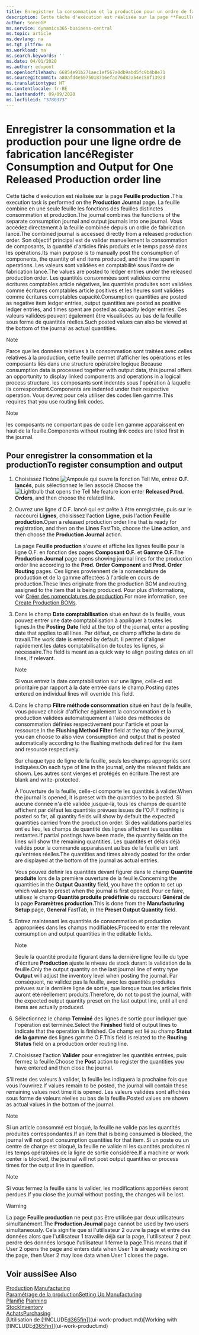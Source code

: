 ```yaml
---
title: Enregistrer la consommation et la production pour un ordre de fabrication | Microsoft Docs
description: Cette tâche d'exécution est réalisée sur la page **Feuille production** . La feuille combine en une seule feuille les fonctions des feuilles distinctes consommation et production. Vous accédez directement à la feuille combinée depuis un ordre de fabrication lancé. Son objectif principal est de valider manuellement la consommation de composants, la quantité d'articles finis produits et le temps passé dans les opérations.
author: SorenGP
ms.service: dynamics365-business-central
ms.topic: article
ms.devlang: na
ms.tgt_pltfrm: na
ms.workload: na
ms.search.keywords: ''
ms.date: 04/01/2020
ms.author: edupont
ms.openlocfilehash: 66854e91b271aec1ef567a0db9abd5fc9b4b8e71
ms.sourcegitcommit: a80afd4e5075018716efad76d82a54e158f1392d
ms.translationtype: HT
ms.contentlocale: fr-BE
ms.lasthandoff: 09/09/2020
ms.locfileid: "3780373"
---
```

# <a name="register-consumption-and-output-for-one-released-production-order-line"></a><span data-ttu-id="c8b18-106">Enregistrer la consommation et la production pour une ligne ordre de fabrication lancé</span><span class="sxs-lookup"><span data-stu-id="c8b18-106">Register Consumption and Output for One Released Production order line</span></span>
<span data-ttu-id="c8b18-107">Cette tâche d'exécution est réalisée sur la page **Feuille production** .</span><span class="sxs-lookup"><span data-stu-id="c8b18-107">This execution task is performed on the **Production Journal** page.</span></span> <span data-ttu-id="c8b18-108">La feuille combine en une seule feuille les fonctions des feuilles distinctes consommation et production.</span><span class="sxs-lookup"><span data-stu-id="c8b18-108">The journal combines the functions of the separate consumption journal and output journals into one journal.</span></span> <span data-ttu-id="c8b18-109">Vous accédez directement à la feuille combinée depuis un ordre de fabrication lancé.</span><span class="sxs-lookup"><span data-stu-id="c8b18-109">The combined journal is accessed directly from a released production order.</span></span> <span data-ttu-id="c8b18-110">Son objectif principal est de valider manuellement la consommation de composants, la quantité d'articles finis produits et le temps passé dans les opérations.</span><span class="sxs-lookup"><span data-stu-id="c8b18-110">Its main purpose is to manually post the consumption of components, the quantity of end items produced, and the time spent in operations.</span></span> <span data-ttu-id="c8b18-111">Les valeurs sont validées en comptabilité sous l'ordre de fabrication lancé.</span><span class="sxs-lookup"><span data-stu-id="c8b18-111">The values are posted to ledger entries under the released production order.</span></span> <span data-ttu-id="c8b18-112">Les quantités consommées sont validées comme écritures comptables article négatives, les quantités produites sont validées comme écritures comptables article positives et les heures sont validées comme écritures comptables capacité.</span><span class="sxs-lookup"><span data-stu-id="c8b18-112">Consumption quantities are posted as negative item ledger entries, output quantities are posted as positive ledger entries, and times spent are posted as capacity ledger entries.</span></span> <span data-ttu-id="c8b18-113">Ces valeurs validées peuvent également être visualisées au bas de la feuille sous forme de quantités réelles.</span><span class="sxs-lookup"><span data-stu-id="c8b18-113">Such posted values can also be viewed at the bottom of the journal as actual quantities.</span></span>  

> [!NOTE]  
>  <span data-ttu-id="c8b18-114">Parce que les données relatives à la consommation sont traitées avec celles relatives à la production, cette feuille permet d'afficher les opérations et les composants liés dans une structure opératoire logique.</span><span class="sxs-lookup"><span data-stu-id="c8b18-114">Because consumption data is processed together with output data, this journal offers an opportunity to display linked components and operations in a logical process structure.</span></span> <span data-ttu-id="c8b18-115">les composants sont indentés sous l'opération à laquelle ils correspondent.</span><span class="sxs-lookup"><span data-stu-id="c8b18-115">Components are indented under their respective operation.</span></span> <span data-ttu-id="c8b18-116">Vous devrez pour cela utiliser des codes lien gamme.</span><span class="sxs-lookup"><span data-stu-id="c8b18-116">This requires that you use routing link codes.</span></span>  

> [!NOTE]  
>  <span data-ttu-id="c8b18-117">les composants ne comportant pas de code lien gamme apparaissent en haut de la feuille.</span><span class="sxs-lookup"><span data-stu-id="c8b18-117">Components without routing link codes are listed first in the journal.</span></span>  

## <a name="to-register-consumption-and-output"></a><span data-ttu-id="c8b18-118">Pour enregistrer la consommation et la production</span><span class="sxs-lookup"><span data-stu-id="c8b18-118">To register consumption and output</span></span>  
1.  <span data-ttu-id="c8b18-119">Choisissez l'icône ![Ampoule qui ouvre la fonction Tell Me](media/ui-search/search_small.png "Dites-moi ce que vous voulez faire"), entrez **O.F. lancés**, puis sélectionnez le lien associé.</span><span class="sxs-lookup"><span data-stu-id="c8b18-119">Choose the ![Lightbulb that opens the Tell Me feature](media/ui-search/search_small.png "Tell me what you want to do") icon enter **Released Prod. Orders**, and then choose the related link.</span></span>  
2.  <span data-ttu-id="c8b18-120">Ouvrez une ligne d'O.F. lancé qui est prête à être enregistrée, puis sur le raccourci **Lignes**, choisissez l'action **Ligne**, puis l'action **Feuille production**.</span><span class="sxs-lookup"><span data-stu-id="c8b18-120">Open a released production order line that is ready for registration, and then on the **Lines** FastTab, choose the **Line** action, and then choose the **Production Journal** action.</span></span>  

    <span data-ttu-id="c8b18-121">La page **Feuille production** s'ouvre et affiche les lignes feuille pour la ligne O.F. en fonction des pages **Composant O.F.** et **Gamme O.F.**</span><span class="sxs-lookup"><span data-stu-id="c8b18-121">The **Production Journal** page opens showing journal lines for the production order line according to the **Prod. Order Component** and **Prod. Order Routing** pages.</span></span> <span data-ttu-id="c8b18-122">Ces lignes proviennent de la nomenclature de production et de la gamme affectées à l'article en cours de production.</span><span class="sxs-lookup"><span data-stu-id="c8b18-122">These lines originate from the production BOM and routing assigned to the item that is being produced.</span></span> <span data-ttu-id="c8b18-123">Pour plus d'informations, voir [Créer des nomenclatures de production](production-how-to-create-routings.md).</span><span class="sxs-lookup"><span data-stu-id="c8b18-123">For more information, see [Create Production BOMs](production-how-to-create-routings.md).</span></span>  

3.  <span data-ttu-id="c8b18-124">Dans le champ **Date comptabilisation** situé en haut de la feuille, vous pouvez entrer une date comptabilisation à appliquer à toutes les lignes.</span><span class="sxs-lookup"><span data-stu-id="c8b18-124">In the **Posting Date** field at the top of the journal, enter a posting date that applies to all lines.</span></span> <span data-ttu-id="c8b18-125">Par défaut, ce champ affiche la date de travail.</span><span class="sxs-lookup"><span data-stu-id="c8b18-125">The work date is entered by default.</span></span> <span data-ttu-id="c8b18-126">Il permet d'aligner rapidement les dates comptabilisation de toutes les lignes, si nécessaire.</span><span class="sxs-lookup"><span data-stu-id="c8b18-126">The field is meant as a quick way to align posting dates on all lines, if relevant.</span></span>  

    > [!NOTE]  
    >  <span data-ttu-id="c8b18-127">Si vous entrez la date comptabilisation sur une ligne, celle-ci est prioritaire par rapport à la date entrée dans le champ.</span><span class="sxs-lookup"><span data-stu-id="c8b18-127">Posting dates entered on individual lines will override this field.</span></span>  

4.  <span data-ttu-id="c8b18-128">Dans le champ **Filtre méthode consommation** situé en haut de la feuille, vous pouvez choisir d'afficher également la consommation et la production validées automatiquement à l'aide des méthodes de consommation définies respectivement pour l'article et pour la ressource.</span><span class="sxs-lookup"><span data-stu-id="c8b18-128">In the **Flushing Method Filter** field at the top of the journal, you can choose to also view consumption and output that is posted automatically according to the flushing methods defined for the item and resource respectively.</span></span>  

    <span data-ttu-id="c8b18-129">Sur chaque type de ligne de la feuille, seuls les champs appropriés sont indiquées.</span><span class="sxs-lookup"><span data-stu-id="c8b18-129">On each type of line in the journal, only the relevant fields are shown.</span></span> <span data-ttu-id="c8b18-130">Les autres sont vierges et protégés en écriture.</span><span class="sxs-lookup"><span data-stu-id="c8b18-130">The rest are blank and write-protected.</span></span>  

    <span data-ttu-id="c8b18-131">À l'ouverture de la feuille, celle-ci comporte les quantités à valider.</span><span class="sxs-lookup"><span data-stu-id="c8b18-131">When the journal is opened, it is preset with the quantities to be posted.</span></span> <span data-ttu-id="c8b18-132">Si aucune donnée n'a été validée jusque-là, tous les champs de quantité affichent par défaut les quantités prévues issues de l'O.F.</span><span class="sxs-lookup"><span data-stu-id="c8b18-132">If nothing is posted so far, all quantity fields will show by default the expected quantities carried from the production order.</span></span> <span data-ttu-id="c8b18-133">Si des validations partielles ont eu lieu, les champs de quantité des lignes affichent les quantités restantes.</span><span class="sxs-lookup"><span data-stu-id="c8b18-133">If partial postings have been made, the quantity fields on the lines will show the remaining quantities.</span></span> <span data-ttu-id="c8b18-134">Les quantités et délais déjà validés pour la commande apparaissent au bas de la feuille en tant qu'entrées réelles.</span><span class="sxs-lookup"><span data-stu-id="c8b18-134">The quantities and times already posted for the order are displayed at the bottom of the journal as actual entries.</span></span>  

    <span data-ttu-id="c8b18-135">Vous pouvez définir les quantités devant figurer dans le champ **Quantité produite** lors de la première ouverture de la feuille.</span><span class="sxs-lookup"><span data-stu-id="c8b18-135">Concerning the quantities in the **Output Quantity** field, you have the option to set up which values to preset when the journal is first opened.</span></span> <span data-ttu-id="c8b18-136">Pour ce faire, utilisez le champ **Quantité produite prédéfinie** du raccourci **Général** de la page **Paramètres production**.</span><span class="sxs-lookup"><span data-stu-id="c8b18-136">This is done from the **Manufacturing Setup** page, **General** FastTab, in the **Preset Output Quantity** field.</span></span>

5.  <span data-ttu-id="c8b18-137">Entrez maintenant les quantités de consommation et production appropriées dans les champs modifiables.</span><span class="sxs-lookup"><span data-stu-id="c8b18-137">Proceed to enter the relevant consumption and output quantities in the editable fields.</span></span>  

    > [!NOTE]  
    >  <span data-ttu-id="c8b18-138">Seule la quantité produite figurant dans la dernière ligne feuille du type d'écriture **Production** ajuste le niveau de stock durant la validation de la feuille.</span><span class="sxs-lookup"><span data-stu-id="c8b18-138">Only the output quantity on the last journal line of entry type **Output** will adjust the inventory level when posting the journal.</span></span> <span data-ttu-id="c8b18-139">Par conséquent, ne validez pas la feuille, avec les quantités produites prévues sur la dernière ligne de sortie, que lorsque tous les articles finis auront été réellement produits.</span><span class="sxs-lookup"><span data-stu-id="c8b18-139">Therefore, do not to post the journal, with the expected output quantity preset on the last output line, until all end items are actually produced.</span></span>  

6.  <span data-ttu-id="c8b18-140">Sélectionnez le champ **Terminé** des lignes de sortie pour indiquer que l'opération est terminée.</span><span class="sxs-lookup"><span data-stu-id="c8b18-140">Select the **Finished** field of output lines to indicate that the operation is finished.</span></span> <span data-ttu-id="c8b18-141">Ce champ est lié au champ **Statut de la gamme** des lignes gamme O.F.</span><span class="sxs-lookup"><span data-stu-id="c8b18-141">This field is related to the **Routing Status** field on a production order routing line.</span></span>  
7.  <span data-ttu-id="c8b18-142">Choisissez l'action **Valider** pour enregistrer les quantités entrées, puis fermez la feuille.</span><span class="sxs-lookup"><span data-stu-id="c8b18-142">Choose the **Post** action to register the quantities you have entered and then close the journal.</span></span>  

<span data-ttu-id="c8b18-143">S'il reste des valeurs à valider, la feuille les indiquera la prochaine fois que vous l'ouvrirez.</span><span class="sxs-lookup"><span data-stu-id="c8b18-143">If values remain to be posted, the journal will contain these remaining values next time it is opened.</span></span> <span data-ttu-id="c8b18-144">Les valeurs validées sont affichées sous forme de valeurs réelles au bas de la feuille.</span><span class="sxs-lookup"><span data-stu-id="c8b18-144">Posted values are shown as actual values in the bottom of the journal.</span></span>  

> [!NOTE]  
>  <span data-ttu-id="c8b18-145">Si un article consommé est bloqué, la feuille ne valide pas les quantités produites correspondantes.</span><span class="sxs-lookup"><span data-stu-id="c8b18-145">If an item that is being consumed is blocked, the journal will not post consumption quantities for that item.</span></span> <span data-ttu-id="c8b18-146">Si un poste ou un centre de charge est bloqué, la feuille ne valide ni les quantités produites ni les temps opératoires de la ligne de sortie considérée.</span><span class="sxs-lookup"><span data-stu-id="c8b18-146">If a machine or work center is blocked, the journal will not post output quantities or process times for the output line in question.</span></span>  

> [!NOTE]  
>  <span data-ttu-id="c8b18-147">Si vous fermez la feuille sans la valider, les modifications apportées seront perdues.</span><span class="sxs-lookup"><span data-stu-id="c8b18-147">If you close the journal without posting, the changes will be lost.</span></span>  

> [!WARNING]  
>  <span data-ttu-id="c8b18-148">La page **Feuille production** ne peut pas être utilisée par deux utilisateurs simultanément.</span><span class="sxs-lookup"><span data-stu-id="c8b18-148">The **Production Journal** page cannot be used by two users simultaneously.</span></span> <span data-ttu-id="c8b18-149">Cela signifie que si l'utilisateur 2 ouvre la page et entre des données alors que l'utilisateur 1 travaille déjà sur la page, l'utilisateur 2 peut perdre des données lorsque l'utilisateur 1 ferme la page.</span><span class="sxs-lookup"><span data-stu-id="c8b18-149">This means that if User 2 opens the page and enters data when User 1 is already working on the page, then User 2 may lose data when User 1 closes the page.</span></span>  

## <a name="see-also"></a><span data-ttu-id="c8b18-150">Voir aussi</span><span class="sxs-lookup"><span data-stu-id="c8b18-150">See Also</span></span>  
<span data-ttu-id="c8b18-151">[Production](production-manage-manufacturing.md)  </span><span class="sxs-lookup"><span data-stu-id="c8b18-151">[Manufacturing](production-manage-manufacturing.md)  </span></span>  
[<span data-ttu-id="c8b18-152">Paramétrage de la production</span><span class="sxs-lookup"><span data-stu-id="c8b18-152">Setting Up Manufacturing</span></span>](production-configure-production-processes.md)  
<span data-ttu-id="c8b18-153">[Planifié](production-planning.md)    </span><span class="sxs-lookup"><span data-stu-id="c8b18-153">[Planning](production-planning.md)    </span></span>  
[<span data-ttu-id="c8b18-154">Stock</span><span class="sxs-lookup"><span data-stu-id="c8b18-154">Inventory</span></span>](inventory-manage-inventory.md)  
[<span data-ttu-id="c8b18-155">Achats</span><span class="sxs-lookup"><span data-stu-id="c8b18-155">Purchasing</span></span>](purchasing-manage-purchasing.md)  
<span data-ttu-id="c8b18-156">[Utilisation de [!INCLUDE[d365fin](includes/d365fin_md.md)]](ui-work-product.md)</span><span class="sxs-lookup"><span data-stu-id="c8b18-156">[Working with [!INCLUDE[d365fin](includes/d365fin_md.md)]](ui-work-product.md)</span></span>
